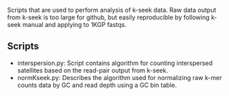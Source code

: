 Scripts that are used to perform analysis of k-seek data. Raw data output from k-seek is too large for github, but easily reproducible by following k-seek manual and applying to 1KGP fastqs.


## Scripts

* interspersion.py: Script contains algorithm for counting interspersed satellites based on the read-pair output from k-seek.
* normKseek.py: Describes the algorithm used for normalizing raw k-mer counts data by GC and read depth using a GC bin table.
